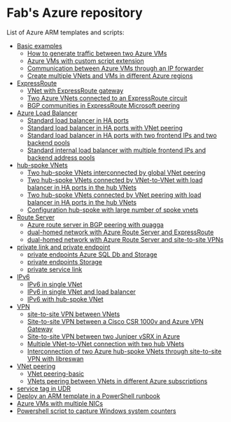 <properties
   pageTitle="Examples of Azure ARM templates and scripts"
   description="Examples of Azure ARM templates and scripts"
   services="Azure VNet, Azure Load Balancer, Azure VNet peering, Azure VPN"
   documentationCenter="na"
   authors="fabferri"
   manager=""
   editor=""/>

<tags
   ms.service="Configuration-Example-Azure"
   ms.devlang="na"
   ms.topic="article"
   ms.tgt_pltfrm="Azure"
   ms.workload="na"
   ms.date="21/11/2016"
   ms.author="fabferri" />

# Fab's Azure repository
List of Azure ARM templates and scripts:
* [Basic examples](./00-basic-examples)
   * [How to generate traffic between two Azure VMs](./00-basic-examples/00-traffic-between-2vms)
   * [Azure VMs with custom script extension](./00-basic-examples/00-vm-script-extension)
   * [Communication between Azure VMs through an IP forwarder](./00-basic-examples/01-ip-forwarding)
   * [Create multiple VNets and VMs in different Azure regions](./00-basic-examples/02-multiple-vnets-vms)
* [ExpressRoute](./expressroute/)
   * [VNet with ExpressRoute gateway](./expressroute/er-gw)
   * [Two Azure VNets connected to an ExpressRoute circuit](./expressroute/er-circuit-2vnets)
   * [BGP communities in ExpressRoute Microsoft peering](./expressroute/er-ms-peering-bgp-community)
* [Azure Load Balancer](./loadbalancer/)
   * [Standard load balancer in HA ports](./loadbalancer/ilb-ha-ports-1vnet)
   * [Standard load balancer in HA ports with VNet peering](./loadbalancer/ilb-ha-ports-vnetpeering)
   * [Standard load balancer in HA ports with two frontend IPs and two backend pools](./loadbalancer/ilb-ha-ports-2frontend-2backendpools)
   * [Standard internal load balancer with multiple frontend IPs and backend address pools](./loadbalancer/ilb-multiple-fe-be)
*  [hub-spoke VNets](./hub-spoke-vnets)
   * [Two hub-spoke VNets interconnected by global VNet peering](./hub-spoke-vnets/vnet-peering-2hubspoke)
   * [Two hub-spoke VNets connected by VNet-to-VNet with load balancer in HA ports in the hub VNets](./hub-spoke-vnets/vnet-peering-2hubspoke-ilb-vpn)
   * [Two hub-spoke VNets connected by VNet peering with load balancer in HA ports in the hub VNets](./hub-spoke-vnets/vnet-peering-2hubspoke-ilb-vpn-2)
   * [Configuration hub-spoke with large number of spoke vnets](./hub-spoke-vnets/hubspoke-high-number-spokes)
* [Route Server](./route-server)
   * [Azure route server in BGP peering with quagga](./route-server/basic-rs-with-quagga)
   * [dual-homed network with Azure Route Server and ExpressRoute](./route-server/rs-dualhome-2er-circuits)
   * [dual-homed network with Azure Route Server and site-to-site VPNs](./route-server/rs-dualhome-s2s-vpn)
* [private link and private endpoint](./private-link-and-private-endpoint)
   * [private endpoints Azure SQL Db and Storage](./private-link-and-private-endpoint/private-endpoint-sql-storage)
   * [private endpoints Storage](./private-link-and-private-endpoint/private-endpoint-storage-powershell)
   * [private service link](./private-link-and-private-endpoint/private-link-1)
* [IPv6](./ipv6)
   * [IPv6 in single VNet](./ipv6/ipv6-single-vnet)
   * [IPv6 in single VNet and load balancer](./ipv6/ipv6-single-vnet-lb)
   * [IPv6 with hub-spoke VNet](./ipv6/ipv6-vnet-peering)
* [VPN](./vpn)
   * [site-to-site VPN between VNets](./vpn/s2s-vpn-vnets)
   * [Site-to-site VPN between a Cisco CSR 1000v and Azure VPN Gateway](./vpn/vpn-gtw-cisco-csr)
   * [Site-to-site VPN between two Juniper vSRX in Azure](./vpn/vpn-juniper-srx)
   * [Multiple VNet-to-VNet connection with two hub VNets](./vpn/vpn-vnet-2-vnet)
   * [Interconnection of two Azure hub-spoke VNets through site-to-site VPN with libreswan](./vpn/vpn-libreswan/)
* [VNet peering](./vnet-peering)
   * [VNet peering-basic](./vnet-peering/vnet-peering-basic)
   * [VNets peering between VNets in different Azure subscriptions](./vnet-peering/vnet-peering-different-subscriptions)
* [service tag in UDR](./service-tag-udr)
* [Deploy an ARM template in a PowerShell runbook](./automation)
* [Azure VMs with multiple NICs](./02-vms-multiple-nics-01/README.md)
* [Powershell script to capture Windows system counters](./win-sys-counters/)



